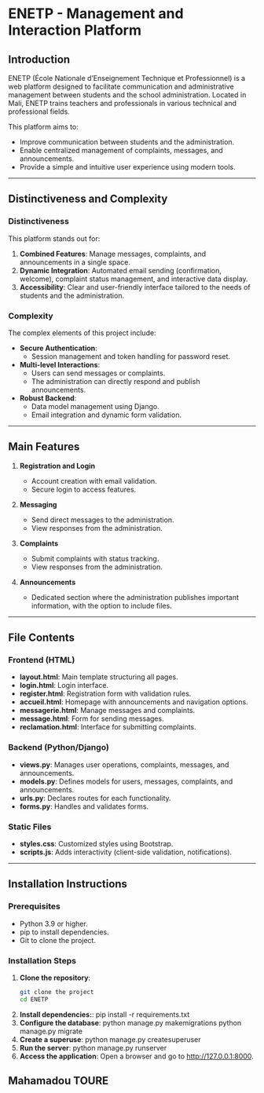 # ENETP - Management and Interaction Platform  

## Introduction  
ENETP (École Nationale d’Enseignement Technique et Professionnel) is a web platform designed to facilitate communication and administrative management between students and the school administration. Located in Mali, ENETP trains teachers and professionals in various technical and professional fields.  

This platform aims to:  
- Improve communication between students and the administration.  
- Enable centralized management of complaints, messages, and announcements.  
- Provide a simple and intuitive user experience using modern tools.  

---

## Distinctiveness and Complexity  

### Distinctiveness  
This platform stands out for:  
1. **Combined Features**: Manage messages, complaints, and announcements in a single space.  
2. **Dynamic Integration**: Automated email sending (confirmation, welcome), complaint status management, and interactive data display.  
3. **Accessibility**: Clear and user-friendly interface tailored to the needs of students and the administration.  

### Complexity  
The complex elements of this project include:  
- **Secure Authentication**:  
  - Session management and token handling for password reset.  
- **Multi-level Interactions**:  
  - Users can send messages or complaints.  
  - The administration can directly respond and publish announcements.  
- **Robust Backend**:  
  - Data model management using Django.  
  - Email integration and dynamic form validation.  

---

## Main Features  

1. **Registration and Login**  
   - Account creation with email validation.  
   - Secure login to access features.  

2. **Messaging**  
   - Send direct messages to the administration.  
   - View responses from the administration.  

3. **Complaints**  
   - Submit complaints with status tracking.  
   - View responses from the administration.  

4. **Announcements**  
   - Dedicated section where the administration publishes important information, with the option to include files.  

---

## File Contents  

### Frontend (HTML)  
- **layout.html**: Main template structuring all pages.  
- **login.html**: Login interface.  
- **register.html**: Registration form with validation rules.  
- **accueil.html**: Homepage with announcements and navigation options.  
- **messagerie.html**: Manage messages and complaints.  
- **message.html**: Form for sending messages.  
- **reclamation.html**: Interface for submitting complaints.  

### Backend (Python/Django)  
- **views.py**: Manages user operations, complaints, messages, and announcements.  
- **models.py**: Defines models for users, messages, complaints, and announcements.  
- **urls.py**: Declares routes for each functionality.  
- **forms.py**: Handles and validates forms.  

### Static Files  
- **styles.css**: Customized styles using Bootstrap.  
- **scripts.js**: Adds interactivity (client-side validation, notifications).  

---

## Installation Instructions  

### Prerequisites  
- Python 3.9 or higher.  
- pip to install dependencies.  
- Git to clone the project.  

### Installation Steps  
1. **Clone the repository**:  
   ```bash
   git clone the project
   cd ENETP
2. **Install dependencies:**:
    pip install -r requirements.txt
3. **Configure the database**:
    python manage.py makemigrations
    python manage.py migrate
4. **Create a superuse**:
    python manage.py createsuperuser
5. **Run the server**:
    python manage.py runserver
6. **Access the application**:
    Open a browser and go to http://127.0.0.1:8000.

## Mahamadou TOURE